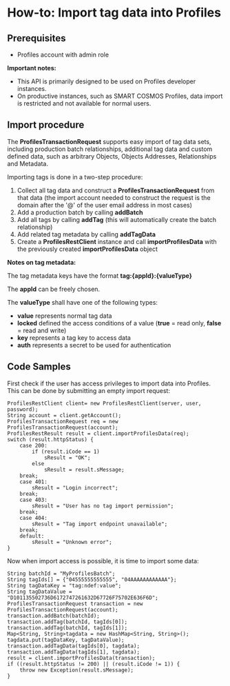 # How-to: Import tag data into Profiles

## Prerequisites

 - Profiles account with admin role

**Important notes:**

 - This API is primarily designed to be used on Profiles developer instances.
 - On productive instances, such as SMART COSMOS Profiles, data import is restricted
   and not available for normal users.

## Import procedure

The **ProfilesTransactionRequest** supports easy import of tag data sets, including
production batch relationships, additional tag data and custom defined data, such as
arbitrary Objects, Objects Addresses, Relationships and Metadata.

Importing tags is done in a two-step procedure:

1. Collect all tag data and construct a **ProfilesTransactionRequest** from that data
   (the import account needed to construct the request is the domain after the '@' of
   the user email address in most cases)
2. Add a production batch by calling **addBatch**
3. Add all tags by calling **addTag** (this will automatically create the batch
   relationship)
4. Add related tag metadata by calling **addTagData**
5. Create a **ProfilesRestClient** instance and call **importProfilesData** with the
   previously created **importProfilesData** object

**Notes on tag metadata:**

The tag metadata keys have the format **tag:{appId}:{valueType}**

The **appId** can be freely chosen.

The **valueType** shall have one of the following types:
 - **value** represents normal tag data
 - **locked** defined the access conditions of a value
   (**true** = read only, **false** = read and write)
 - **key** represents a tag key to access data
 - **auth** represents a secret to be used for authentication

## Code Samples

First check if the user has access privileges to import data into Profiles. This can
be done by submitting an empty import request:

    ProfilesRestClient client= new ProfilesRestClient(server, user, password);
    String account = client.getAccount();
    ProfilesTransactionRequest req = new ProfilesTransactionRequest(account);
    ProfilesRestResult result = client.importProfilesData(req);
    switch (result.httpStatus) {
        case 200:
            if (result.iCode == 1)
                sResult = "OK";
            else
                sResult = result.sMessage;
        break;
        case 401:
            sResult = "Login incorrect";
        break;
        case 403:
            sResult = "User has no tag import permission";
        break;
        case 404:
            sResult = "Tag import endpoint unavailable";
        break;
        default:
            sResult = "Unknown error";
    }

Now when import access is possible, it is time to import some data:

    String batchId = "MyProfilesBatch";
    String tagIds[] = {"04555555555555", "04AAAAAAAAAAAA"};
    String tagDataKey = "tag:ndef:value";
    String tagDataValue = "D101135502736D6172747261632D67726F75702E636F6D";
    ProfilesTransactionRequest transaction = new ProfilesTransactionRequest(account);
    transaction.addBatch(batchId);
    transaction.addTag(batchId, tagIds[0]);
    transaction.addTag(batchId, tagIds[1]);
    Map<String, String>tagdata = new HashMap<String, String>();
    tagdata.put(tagDataKey, tagDataValue);
    transaction.addTagData(tagIds[0], tagdata);
    transaction.addTagData(tagIds[1], tagdata);
    result = client.importProfilesData(transaction);
    if ((result.httpStatus != 200) || (result.iCode != 1)) {
        throw new Exception(result.sMessage);
    }
